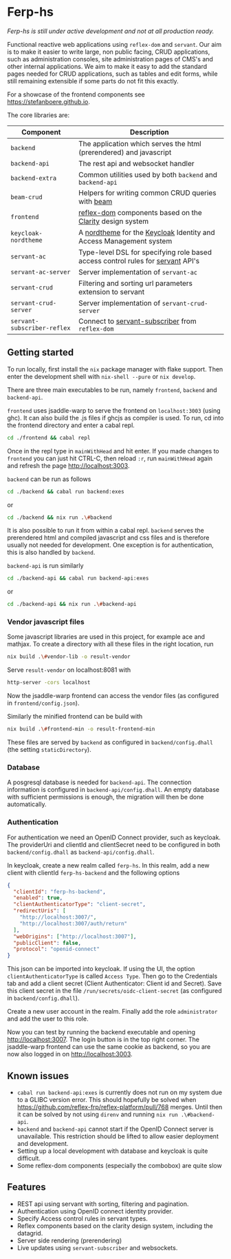 # Ferp-hs

_Ferp-hs is still under active development and not at all production ready._

Functional reactive web applications using `reflex-dom` and `servant`.
Our aim is to make it easier to write large, non public facing, CRUD applications,
such as administration consoles, site administration pages of CMS's and
other internal applications.
We aim to make it easy to add the standard pages needed for CRUD applications,
such as tables and edit forms, while still remaining extensible if some parts
do not fit this exactly.

For a showcase of the frontend components see <https://stefanboere.github.io>.

The core libraries are:

| Component                   | Description                                                                                                                    |
| --------------------------- | ------------------------------------------------------------------------------------------------------------------------------ |
| `backend`                   | The application which serves the html (prerendered) and javascript                                                             |
| `backend-api`               | The rest api and websocket handler                                                                                             |
| `backend-extra`             | Common utilities used by both `backend` and `backend-api`                                                                      |
| `beam-crud`                 | Helpers for writing common CRUD queries with [beam](https://haskell-beam.github.io/beam)                                       |
| `frontend`                  | [reflex-dom](https://github.com/reflex-frp/reflex-dom) components based on the [Clarity](https://clarity.design) design system |
| `keycloak-nordtheme`        | A [nordtheme](https://nordtheme.com) for the [Keycloak](https://www.keycloak.org) Identity and Access Management system        |
| `servant-ac`                | Type-level DSL for specifying role based access control rules for [servant](https://docs.servant.dev) API's                    |
| `servant-ac-server`         | Server implementation of `servant-ac`                                                                                          |
| `servant-crud`              | Filtering and sorting url parameters extension to servant                                                                      |
| `servant-crud-server`       | Server implementation of `servant-crud-server`                                                                                 |
| `servant-subscriber-reflex` | Connect to [servant-subscriber](https://github.com/eskimor/servant-subscriber) from `reflex-dom`                               |

## Getting started

To run locally, first install the `nix` package manager with flake support.
Then enter the development shell with `nix-shell --pure` or `nix develop`.

There are three main executables to be run, namely `frontend`, `backend` and `backend-api`.

`frontend` uses jsaddle-warp to serve the frontend on `localhost:3003` (using ghc).
It can also build the .js files if ghcjs as compiler is used.
To run, cd into the frontend directory and enter a cabal repl.

```sh
cd ./frontend && cabal repl
```

Once in the repl type in `mainWithHead` and hit enter.
If you made changes to `frontend` you can just hit CTRL-C, then reload `:r`,
run `mainWithHead` again and refresh the page <http://localhost:3003>.

`backend` can be run as follows

```sh
cd ./backend && cabal run backend:exes
```

or

```sh
cd ./backend && nix run .\#backend
```

It is also possible to run it from within a cabal repl.
`backend` serves the prerendered html and compiled javascript and css files and
is therefore usually not needed for development.
One exception is for authentication, this is also handled by `backend`.

`backend-api` is run similarly

```sh
cd ./backend-api && cabal run backend-api:exes
```

or

```sh
cd ./backend-api && nix run .\#backend-api
```

### Vendor javascript files

Some javascript libraries are used in this project, for example ace and mathjax.
To create a directory with all these files in the right location, run

```sh
nix build .\#vendor-lib -o result-vendor
```

Serve `result-vendor` on localhost:8081 with

```sh
http-server -cors localhost
```

Now the jsaddle-warp frontend can access the vendor files (as configured in `frontend/config.json`).

Similarly the minified frontend can be build with

```sh
nix build .\#frontend-min -o result-frontend-min
```

These files are served by `backend` as configured in `backend/config.dhall`
(the setting `staticDirectory`).

### Database

A posgresql database is needed for `backend-api`.
The connection information is configured in `backend-api/config.dhall`.
An empty database with sufficient permissions is enough,
the migration will then be done automatically.

### Authentication

For authentication we need an OpenID Connect provider, such as keycloak.
The providerUri and clientId and clientSecret need to be configured in
both `backend/config.dhall` as `backend-api/config.dhall`.

In keycloak, create a new realm called `ferp-hs`.
In this realm, add a new client with clientId `ferp-hs-backend` and
the following options

```json
{
  "clientId": "ferp-hs-backend",
  "enabled": true,
  "clientAuthenticatorType": "client-secret",
  "redirectUris": [
    "http://localhost:3007/",
    "http://localhost:3007/auth/return"
  ],
  "webOrigins": ["http://localhost:3007"],
  "publicClient": false,
  "protocol": "openid-connect"
}
```

This json can be imported into keycloak. If using the UI,
the option `clientAuthenticatorType` is called `Access Type`.
Then go to the Credentials tab and add a client secret
(Client Authenticator: Client id and Secret).
Save this client secret in the file `/run/secrets/oidc-client-secret`
(as configured in `backend/config.dhall`).

Create a new user account in the realm.
Finally add the role `administrator` and add the user to this role.

Now you can test by running the backend executable and opening <http://localhost:3007>.
The login button is in the top right corner.
The jsaddle-warp frontend can use the same cookie as backend,
so you are now also logged in on <http://localhost:3003>.

## Known issues

- `cabal run backend-api:exes` is currently does not run on my system due to a GLIBC version error.
  This should hopefully be solved when <https://github.com/reflex-frp/reflex-platform/pull/768> merges.
  Until then it can be solved by not using `direnv` and running `nix run .\#backend-api`.
- `backend` and `backend-api` cannot start if the OpenID Connect server is unavailable.
  This restriction should be lifted to allow easier deployment and development.
- Setting up a local development with database and keycloak is quite difficult.
- Some reflex-dom components (especially the combobox) are quite slow

## Features

- REST api using servant with sorting, filtering and pagination.
- Authentication using OpenID connect identity provider.
- Specify Access control rules in servant types.
- Reflex components based on the clarity design system, including the datagrid.
- Server side rendering (prerendering)
- Live updates using `servant-subscriber` and websockets.
